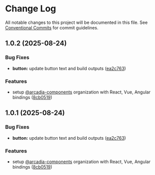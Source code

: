 # Change Log

All notable changes to this project will be documented in this file.
See [Conventional Commits](https://conventionalcommits.org) for commit guidelines.

## 1.0.2 (2025-08-24)


### Bug Fixes

* **button:** update button text and build outputs ([ea2c763](https://github.com/your-org/arcadia-components/commit/ea2c7633a7e06b930e71d9d40410eed19d3fa71b))


### Features

* setup [@arcadia-components](https://github.com/arcadia-components) organization with React, Vue, Angular bindings ([8cb0519](https://github.com/your-org/arcadia-components/commit/8cb0519888418c79da209e1b2807e05e1dc31cc6))





## 1.0.1 (2025-08-24)


### Bug Fixes

* **button:** update button text and build outputs ([ea2c763](https://github.com/your-org/arcadia-components/commit/ea2c7633a7e06b930e71d9d40410eed19d3fa71b))


### Features

* setup [@arcadia-components](https://github.com/arcadia-components) organization with React, Vue, Angular bindings ([8cb0519](https://github.com/your-org/arcadia-components/commit/8cb0519888418c79da209e1b2807e05e1dc31cc6))
